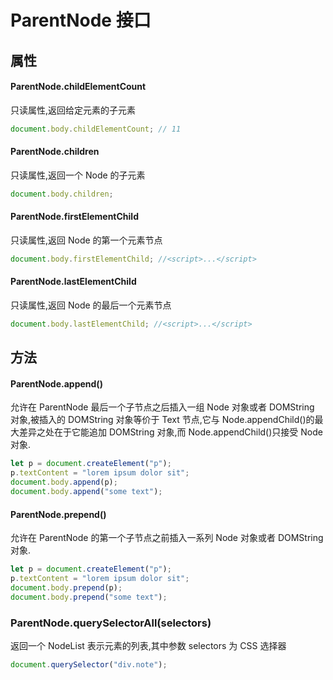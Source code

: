 # ParentNode 接口

## 属性

#### ParentNode.childElementCount

只读属性,返回给定元素的子元素

```javascript
document.body.childElementCount; // 11
```

#### ParentNode.children

只读属性,返回一个 Node 的子元素

```javascript
document.body.children;
```

#### ParentNode.firstElementChild

只读属性,返回 Node 的第一个元素节点

```javascript
document.body.firstElementChild; //<script>​...​</script>​
```

#### ParentNode.lastElementChild

只读属性,返回 Node 的最后一个元素节点

```javascript
document.body.lastElementChild; //<script>​...​</script>​
```

## 方法

#### ParentNode.append()

允许在 ParentNode 最后一个子节点之后插入一组 Node 对象或者 DOMString 对象,被插入的 DOMString 对象等价于 Text 节点,它与 Node.appendChild()的最大差异之处在于它能追加 DOMString 对象,而 Node.appendChild()只接受 Node 对象.

```javascript
let p = document.createElement("p");
p.textContent = "lorem ipsum dolor sit";
document.body.append(p);
document.body.append("some text");
```

#### ParentNode.prepend()

允许在 ParentNode 的第一个子节点之前插入一系列 Node 对象或者 DOMString 对象.

```javascript
let p = document.createElement("p");
p.textContent = "lorem ipsum dolor sit";
document.body.prepend(p);
document.body.prepend("some text");
```

### ParentNode.querySelectorAll(selectors)

返回一个 NodeList 表示元素的列表,其中参数 selectors 为 CSS 选择器

```javascript
document.querySelector("div.note");
```
